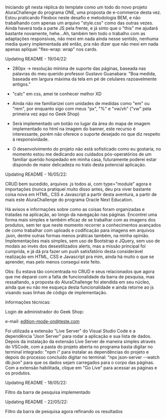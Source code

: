 Iniciando git nesta réplica do template como um todo do novo projeto AluraChallenge do programa ONE, uma proposta de e-commerce desta vez. Estou praticando Flexbox neste desafio e metodologia BEM, e não trabalhando com apenas um arquivo "style.css" como das outras vezes. Ainda haverá toda a parte JS pela frente, e já sinto que o "this" me ajudará bastante novamente, hehe...Ah, também tem todo o trabalho com as adaptações responsivas, não mexi em nada ainda nesse sentido, nenhuma media query implementada até então, pra não dizer que não mexi em nada apenas apliquei "flex-wrap: wrap" nos cards.

Updating README - 19/04/22:

- 280px -> resolução mínima de suporte das páginas, baseada nas palavras do meu querido professor Gustavo Guanabara: "Boa medida, baseada em largura máxima da tela em pé de celulares razoavelmente antigos."

- "calc" em css, amei te conhecer melhor XD

- Ainda não me familiarizei com unidades de medidas como "em" ou "rem", por enquanto sigo com meus "px", "%" e "vw/vh" ("vw" pela primeira vez aqui no Geek Shop)

- Será implementado um botão no lugar da área do mapa de imagem implementado no html na imagem do banner, este recurso é interessante, porém não oferece o suporte desejado no que diz respeito à responsividade.

- O desenvolvimento do projeto não está sofisticado como eu gostaria, no momento estou me dedicando aos cuidados pós-operatórios de um familiar querido hospedado em minha casa, futuramente poderei estar dispondo de maior delicadeza no trato desta potencial aplicação.

Updating README - 16/05/22:

CRUD bem sucedido, arquivos .js todos aí, com type="module" agora e importações (nunca pratiquei muito disso antes, deu pra viver bastante coisa nova em HTML, CSS e Javascript a partir desta aventura, a partir de mais este AluraChallenge do programa Oracle Next Education. 

Há avisos e informações sobre como as coisas foram organizadas e tratadas na aplicação, ao longo da navegação nas páginas. Encontrei uma forma mais simples e também eficaz de se trabalhar com as imagens dos produtos, sem ter que neste momento recorrer a conhecimentos avançados de como trabalhar com uploads e codificação para imagens em arquivos .json, dentre outras formas menos práticas também, na minha opinião. Implementações mais simples, sem uso de Bootstrap e JQuery, sem uso de modais ao invés dos desestilizados alerts, mas a missão principal foi cumprida, e já dá pra fazer um push satisfatório desta considerável realização em HTML, CSS e Javascript pra mim, ainda há muito o que se aprender, mas pelo menos consegui este feito. 

Obs: Eu estava tão concentrada no CRUD e seus relacionados que agora que me deparei com a falta de funcionalidade da barra de pesquisa, mas ressaltando, a proposta do AluraChallenge foi atendida em seu núcleo, ainda que eu não me esqueça desta funcionalidade e ainda retorne ao js visando suas linhas de código de implementação.



Informações técnicas:

Login de administrador do Geek Shop:

e-mail: edition-mode-on@teste.com


Foi utilizada a extensão "Live Server" do Visual Studio Code e a dependência "Json Server" para rodar a aplicação e sua lista de dados. Depois da instalação da extensão Live Server de maneira simples através do VSCode, com a pasta do projeto aberta no programa basta digitar no terminal integrado: "npm i" para instalar as dependências do projeto e depois do processo concluído digitar no terminal: "npx json-server --watch db.json" para que os dados sejam carregados para o corpo das páginas. Com a extensão habilitada, clique em "Go Live" para acessar as páginas e os produtos.


Updating README - 18/05/22:

Filtro da barra de pesquisa implementado

Updating README - 22/05/22:

Filtro da barra de pesquisa agora refinando os resultados

